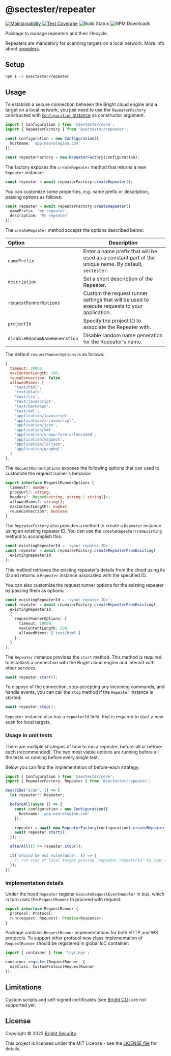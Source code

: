 # @sectester/repeater

[![Maintainability](https://api.codeclimate.com/v1/badges/a5f72ececc9b0f402802/maintainability)](https://codeclimate.com/github/NeuraLegion/sectester-js/maintainability)
[![Test Coverage](https://api.codeclimate.com/v1/badges/a5f72ececc9b0f402802/test_coverage)](https://codeclimate.com/github/NeuraLegion/sectester-js/test_coverage)
![Build Status](https://github.com/NeuraLegion/sectester-js/actions/workflows/coverage.yml/badge.svg?branch=master&event=push)
![NPM Downloads](https://img.shields.io/npm/dw/@sectester/core)

Package to manage repeaters and their lifecycle.

Repeaters are mandatory for scanning targets on a local network.
More info about [repeaters](https://docs.brightsec.com/docs/on-premises-repeater-local-agent).

## Setup

```bash
npm i -s @sectester/repeater
```

## Usage

To establish a secure connection between the Bright cloud engine and a target on a local network, you just need to use the `RepeaterFactory` constructed with [`Configuration` instance](https://github.com/NeuraLegion/sectester-js/tree/master/packages/core#configuration) as constructor argument.

```ts
import { Configuration } from '@sectester/core';
import { RepeaterFactory } from '@sectester/repeater';

const configuration = new Configuration({
  hostname: 'app.neuralegion.com'
});

const repeaterFactory = new RepeaterFactory(configuration);
```

The factory exposes the `createRepeater` method that returns a new `Repeater` instance:

```ts
const repeater = await repeaterFactory.createRepeater();
```

You can customize some properties, e.g. name prefix or description, passing options as follows:

```ts
const repeater = await repeaterFactory.createRepeater({
  namePrefix: 'my-repeater',
  description: 'My repeater'
});
```

The `createRepeater` method accepts the options described below:

| Option                        | Description                                                                                           |
| :---------------------------- | ----------------------------------------------------------------------------------------------------- |
| `namePrefix`                  | Enter a name prefix that will be used as a constant part of the unique name. By default, `sectester`. |
| `description`                 | Set a short description of the Repeater.                                                              |
| `requestRunnerOptions`        | Custom the request runner settings that will be used to execute requests to your application.         |
| `projectId`                   | Specify the project ID to associate the Repeater with.                                                |
| `disableRandomNameGeneration` | Disable random name generation for the Repeater's name.                                               |

The default `requestRunnerOptions` is as follows:

```js
{
  timeout: 30000,
  maxContentLength: 100,
  reuseConnection: false,
  allowedMimes: [
    'text/html',
    'text/plain',
    'text/css',
    'text/javascript',
    'text/markdown',
    'text/xml',
    'application/javascript',
    'application/x-javascript',
    'application/json',
    'application/xml',
    'application/x-www-form-urlencoded',
    'application/msgpack',
    'application/ld+json',
    'application/graphql'
  ]
};
```

The `RequestRunnerOptions` exposes the following options that can used to customize the request runner's behavior:

```ts
export interface RequestRunnerOptions {
  timeout?: number;
  proxyUrl?: string;
  headers?: Record<string, string | string[]>;
  allowedMimes?: string[];
  maxContentLength?: number;
  reuseConnection?: boolean;
}
```

The `RepeaterFactory` also provides a method to create a `Repeater` instance using an existing repeater ID. You can use the `createRepeaterFromExisting` method to accomplish this:

```ts
const existingRepeaterId = '<your repater ID>';
const repeater = await repeaterFactory.createRepeaterFromExisting(
  existingRepeaterId
);
```

This method retrieves the existing repeater's details from the cloud using its ID and returns a `Repeater` instance associated with the specified ID.

You can also customize the request runner options for the existing repeater by passing them as options:

```ts
const existingRepeaterId = '<your repater ID>';
const repeater = await repeaterFactory.createRepeaterFromExisting(
  existingRepeaterId,
  {
    requestRunnerOptions: {
      timeout: 10000,
      maxContentLength: 200,
      allowedMimes: ['text/html']
    }
  }
);
```

The `Repeater` instance provides the `start` method. This method is required to establish a connection with the Bright cloud engine and interact with other services.

```ts
await repeater.start();
```

To dispose of the connection, stop accepting any incoming commands, and handle events, you can call the `stop` method if the `Repeater` instance is started:

```ts
await repeater.stop();
```

`Repeater` instance also has a `repeaterId` field, that is required to start a new scan for local targets.

### Usage in unit tests

There are multiple strategies of how to run a repeater: before-all or before-each (recommended).
The two most viable options are running before all the tests vs running before every single test.

Below you can find the implementation of before-each strategy:

```ts
import { Configuration } from '@sectester/core';
import { RepeaterFactory, Repeater } from '@sectester/repeater';

describe('Scan', () => {
  let repeater!: Repeater;

  beforeAll(async () => {
    const configuration = new Configuration({
      hostname: 'app.neuralegion.com'
    });

    repeater = await new RepeaterFactory(configuration).createRepeater();
    await repeater.start();
  });

  afterAll(() => repeater.stop());

  it('should be not vulnerable', () => {
    // run scan of local target passing `repeater.repeaterId` to scan config
  });
});
```

### Implementation details

Under the hood `Repeater` register `ExecuteRequestEventHandler` in bus,
which in turn uses the `RequestRunner` to proceed with request:

```ts
export interface RequestRunner {
  protocol: Protocol;
  run(request: Request): Promise<Response>;
}
```

Package contains `RequestRunner` implementations for both HTTP and WS protocols.
To support other protocol new class implementation of `RequestRunner` should be registered in global IoC container:

```ts
import { container } from 'tsyringe';

container.register(RequestRunner, {
  useClass: CustomProtocolRequestRunner
});
```

## Limitations

Custom scripts and self-signed certificates
(see [Bright CLI](https://www.npmjs.com/package/@brightsec/cli)) are not supported yet.

## License

Copyright © 2022 [Bright Security](https://brightsec.com/).

This project is licensed under the MIT License - see the [LICENSE file](LICENSE) for details.
